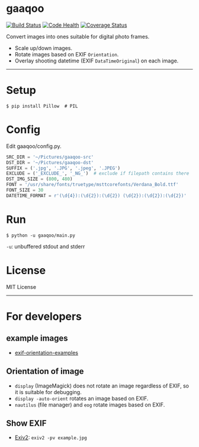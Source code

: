 # gaaqoo

[![Build Status](https://travis-ci.org/uraxy/gaaqoo.svg?branch=master)](https://travis-ci.org/uraxy/gaaqoo)
[![Code Health](https://landscape.io/github/uraxy/gaaqoo/master/landscape.svg?style=flat)](https://landscape.io/github/uraxy/gaaqoo/master)
[![Coverage Status](https://coveralls.io/repos/github/uraxy/gaaqoo/badge.svg?branch=master)](https://coveralls.io/github/uraxy/gaaqoo?branch=master)

Convert images into ones suitable for digital photo frames.
- Scale up/down images.
- Rotate images based on EXIF `Orientation`.
- Overlay shooting datetime (EXIF `DataTimeOriginal`) on each image.

----------

# Setup

```shell
$ pip install Pillow  # PIL
```

# Config

Edit gaaqoo/config.py.
```python
SRC_DIR = '~/Pictures/gaaqoo-src'
DST_DIR = '~/Pictures/gaaqoo-dst'
SUFFIX = ('.jpg', '.JPG', '.jpeg', '.JPEG')
EXCLUDE = ('_EXCLUDE_', '_NG_')  # exclude if filepath contains there
DST_IMG_SIZE = (800, 480)
FONT = '/usr/share/fonts/truetype/msttcorefonts/Verdana_Bold.ttf'
FONT_SIZE = 30
DATETIME_FORMAT = r'(\d{4}):(\d{2}):(\d{2}) (\d{2}):(\d{2}):(\d{2})'
```

# Run

```shell
$ python -u gaaqoo/main.py
```
`-u`: unbuffered stdout and stderr


# License
MIT License

----------
# For developers
## example images
- [exif-orientation-examples](https://github.com/recurser/exif-orientation-examples)

## Orientation of image
- `display` (ImageMagick) does not rotate an image regardless of EXIF, so it is suitable for debugging.
- `display -auto-orient` rotates an image based on EXIF.
- `nautilus` (file manager) and `eog` rotate images based on EXIF.

## Show EXIF
- [Exiv2](http://www.exiv2.org/): `exiv2 -pv example.jpg`
